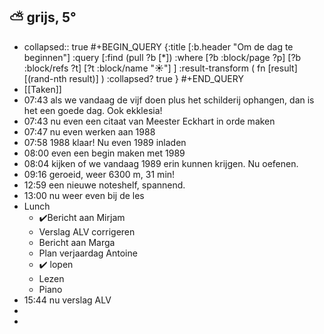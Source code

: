 ## ⛅ grijs, 5°
- collapsed:: true
  #+BEGIN_QUERY 
  {:title [:b.header "Om de dag te beginnen"]
   :query [:find (pull ?b [*])
     :where 
       [?b :block/page ?p]
       [?b :block/refs ?t]
       [?t :block/name "☀️"]
   ]
   :result-transform ( fn [result] [(rand-nth result)] )
   :collapsed? true
  }
  #+END_QUERY
- [[Taken]]
- 07:43 als we vandaag de vijf doen plus het schilderij ophangen, dan is het een goede dag. Ook ekklesia!
- 07:43 nu even een citaat van Meester Eckhart in orde maken
- 07:47 nu even werken aan 1988
- 07:58 1988 klaar! Nu even 1989 inladen
- 08:00 even een begin maken met 1989
- 08:04 kijken of we vandaag 1989 erin kunnen krijgen. Nu oefenen.
- 09:16 geroeid, weer 6300 m, 31 min!
- 12:59 een nieuwe noteshelf, spannend.
- 13:00 nu weer even bij de les
- Lunch
	- ✔️Bericht aan Mirjam
	- Verslag ALV corrigeren
	- Bericht aan Marga
	- Plan verjaardag Antoine
	- ✔️ lopen
	- Lezen
	- Piano
- 15:44 nu verslag ALV
-
-
